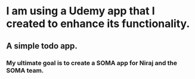 # I am using a Udemy app that I created to enhance its functionality.

## A simple todo app.  

### My ultimate goal is to create a SOMA app for Niraj and the SOMA team. 


